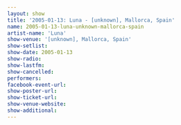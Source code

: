 ```yaml
---
layout: show
title: '2005-01-13: Luna - [unknown], Mallorca, Spain'
name: 2005-01-13-luna-unknown-mallorca-spain
artist-name: 'Luna'
show-venue: '[unknown], Mallorca, Spain'
show-setlist: 
show-date: 2005-01-13
show-radio: 
show-lastfm: 
show-cancelled: 
performers: 
facebook-event-url: 
show-poster-url: 
show-ticket-url: 
show-venue-website: 
show-additional: 
---
```


